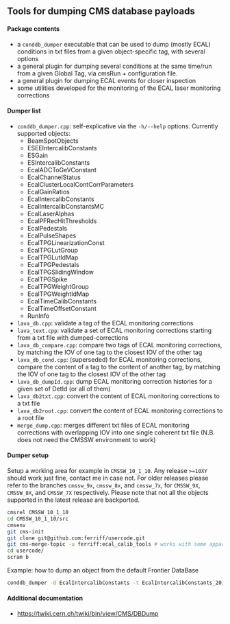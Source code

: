 ## Tools for dumping CMS database payloads

#### Package contents
   * a `conddb_dumper` executable that can be used to dump (mostly ECAL)
     conditions in txt files from a given object-specific tag, with several options
   * a general plugin for dumping several conditions at the same time/run
     from a given Global Tag, via cmsRun + configuration file.
   * a general plugin for dumping ECAL events for closer inspection
   * some utilities developed for the monitoring of the ECAL laser monitoring corrections

#### Dumper list
   * `conddb_dumper.cpp`: self-explicative via the `-h/--help` options. Currently supported objects: 
     * BeamSpotObjects
     * ESEEIntercalibConstants
     * ESGain
     * ESIntercalibConstants
     * EcalADCToGeVConstant
     * EcalChannelStatus
     * EcalClusterLocalContCorrParameters
     * EcalGainRatios
     * EcalIntercalibConstants
     * EcalIntercalibConstantsMC
     * EcalLaserAlphas
     * EcalPFRecHitThresholds
     * EcalPedestals
     * EcalPulseShapes
     * EcalTPGLinearizationConst
     * EcalTPGLutGroup
     * EcalTPGLutIdMap
     * EcalTPGPedestals
     * EcalTPGSlidingWindow
     * EcalTPGSpike
     * EcalTPGWeightGroup
     * EcalTPGWeightIdMap
     * EcalTimeCalibConstants
     * EcalTimeOffsetConstant
     * RunInfo
   * `lava_db.cpp`: validate a tag of the ECAL monitoring corrections
   * `lava_text.cpp`: validate a set of ECAL monitoring corrections starting from a txt file with dumped-corrections
   * `lava_db_compare.cpp`: compare two tags of ECAL monitoring corrections, by
                            matching the IOV of one tag to the closest IOV of
                            the other tag
   * `lava_db_cond.cpp`: (superseded) for ECAL monitoring corrections, compare the content
                         of a tag to the content of another tag, by matching
                         the IOV of one tag to the closest IOV of the other tag
   * `lava_db_dumpId.cpp`: dump ECAL monitoring correction histories for a given set of DetId (or all of them)
   * `lava_db2txt.cpp`: convert the content of ECAL monitoring corrections to a txt file
   * `lava_db2root.cpp`: convert the content of ECAL monitoring corrections to a root file
   * `merge_dump.cpp`: merges different txt files of ECAL monitoring
                       corrections with overlapping IOV into one single
                       coherent txt file (N.B. does not need the CMSSW environment to work)

#### Dumper setup
Setup a working area for example in `CMSSW_10_1_10`. Any release `>=10XY`
should work just fine, contact me in case not. For older releases please refer to the branches
`cmssw_9x`, `cmssw_8x`, and `cmssw_7x`, for `CMSSW_9X`, `CMSSW_8X`, and `CMSSW_7X` respectively.
Please note that not all the objects supported in the latest release are backported.
```bash
cmsrel CMSSW_10_1_10
cd CMSSW_10_1_10/src
cmsenv
git cms-init
git clone git@github.com:ferriff/usercode.git
git cms-merge-topic -u ferriff:ecal_calib_tools # works with some apparently harmless errors
cd usercode/
scram b
```

Example: how to dump an object from the default Frontier DataBase
```bash
conddb_dumper -O EcalIntercalibConstants -t EcalIntercalibConstants_2012ABCD_offline
```

#### Additional documentation
   * https://twiki.cern.ch/twiki/bin/view/CMS/DBDump
